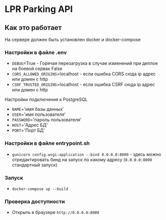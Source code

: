 # LPR Parking API

## Как это работает
На сервере должен быть установлен docker и docker-compose

### Настройки в файле .env

- `DEBUG`=True - Горячая перезагрузка в случае изменений при деплое на боевой сервак False
- `CORS_ALLOWED_ORIGINS`=localhost - если ошибка CORS сюда ip адрес или домен с http
- `CSRF_TRUSTED_ORIGINS`=localhost - если ошибка CSRF сюда ip адрес или домен с http

Настройки подключения к PostgreSQL
- `NAME`='имя базы данных'
- `USER`='имя пользователя'
- `PASSWORD`='пароль пользователя'
- `HOST`='Адрес БД'
- `PORT`='Порт БД'

### Настройки в файле entrypoint.sh

- `gunicorn config.wsgi:application --bind 0.0.0.0:8000` - здесь можно отредактировать бинд на запуск по какому адресу
(`0.0.0.0:8000` стандартный запуск)

### Запуск
 - `docker-compose up --build`

### Проверка доступности
- Открыть в браузере `http://0.0.0.0:8000`
